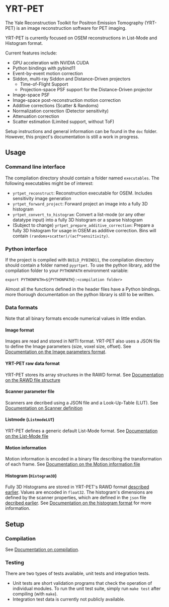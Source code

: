 # YRT-PET
The Yale Reconstruction Toolkit for Positron Emission Tomography (YRT-PET)
is an image reconstruction software for PET imaging.

YRT-PET is currently focused on OSEM reconstructions in List-Mode and
Histogram format.

Current features include:
- GPU acceleration with NVIDIA CUDA
- Python bindings with pybind11
- Event-by-event motion correction
- Siddon, multi-ray Siddon and Distance-Driven projectors
  - Time-of-Flight Support
  - Projection-space PSF support for the Distance-Driven projector
- Image-space PSF
- Image-space post-reconstruction motion correction
- Additive corrections (Scatter & Randoms)
- Normalization correction (Detector sensitivity)
- Attenuation correction
- Scatter estimation (Limited support, without ToF)

Setup instructions and general information can be found in the `doc` folder.
However, this project's documentation is still a work in progress.

## Usage

### Command line interface

The compilation directory should contain a folder named `executables`.
The following executables might be of interest:

- `yrtpet_reconstruct`: Reconstruction executable for OSEM.
Includes sensitivity image generation
- `yrtpet_forward_project`: Forward project an image into a fully 3D histogram
- `yrtpet_convert_to_histogram`: Convert a list-mode (or any other datatype
  input) into a fully 3D histogram or a sparse histogram
- (Subject to change) `yrtpet_prepare_additive_correction`: Prepare a fully 3D
  histogram for usage in OSEM as additive correction. Bins will
  contain `(randoms+scatter)/(acf*sensitivity)`.

### Python interface

If the project is compiled with `BUILD_PYBIND11`, the compilation directory
should contain a folder named `pyyrtpet`.
To use the python library, add the compilation folder to your `PYTHONPATH`
environment variable:

```
export PYTHONPATH=${PYTHONPATH}:<compilation folder>
```

Almost all the functions defined in the header files have a Python bindings.
more thorough documentation on the python library is still to be written.

### Data formats

Note that all binary formats encode numerical values in little endian.

#### Image format

Images are read and stored in NIfTI format.
YRT-PET also uses a JSON file to define the Image parameters
(size, voxel size, offset). See
[Documentation on the Image parameters format](doc/usage/image_parameters.md).

#### YRT-PET raw data format

YRT-PET stores its array structures in the RAWD format.
See [Documentation on the RAWD file structure](doc/usage/rawd_file.md)

#### Scanner parameter file

Scanners are decribed using a JSON file and a Look-Up-Table (LUT).
See [Documentation on Scanner definition](doc/usage/scanner.md)

#### Listmode (``ListmodeLUT``)

YRT-PET defines a generic default List-Mode format.
See [Documentation on the List-Mode file](doc/usage/list-mode_file.md)

#### Motion information

Motion information is encoded in a binary file describing the transformation
of each frame.
See [Documentation on the Motion information file](doc/usage/motion_file.md)

#### Histogram (`Histogram3D`)

Fully 3D Histograms are stored in YRT-PET's RAWD format
[described earlier](doc/usage/rawd_file.md). Values are encoded in `float32`.
The histogram's dimensions are defined by the scanner properties, which are
defined in the `json` file [decribed earlier](doc/usage/scanner.md).
See [Documentation on the histogram format](doc/usage/histogram3d_format.md)
for more information.

## Setup

### Compilation

See [Documentation on compilation](doc/compilation/building.md).

### Testing

There are two types of tests available, unit tests and integration tests.

- Unit tests are short validation programs that check the operation of
  individual modules. To run the unit test suite, simply run `make test` after
  compiling (with `make`).
- Integration test data is currently not publicly available.
